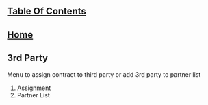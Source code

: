 ## [Table Of Contents](https://github.com/diohlicious/collection-management-app/blob/master/Readme.md)
## [Home](https://github.com/diohlicious/collection-management-app/blob/master/Menu.md)
## 3rd Party  
Menu to assign contract to third party or add 3rd party to partner list
1. Assignment
2. Partner List
